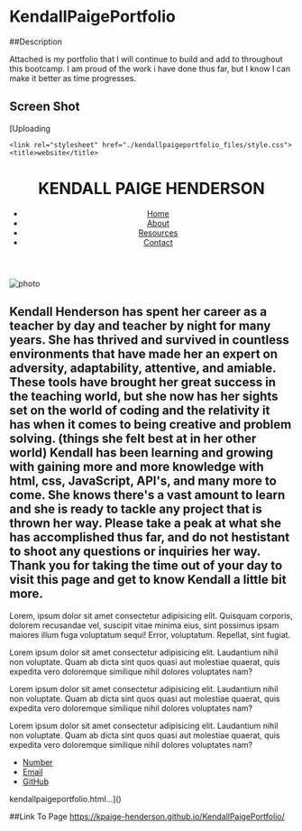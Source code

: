 # KendallPaigePortfolio

##Description

Attached is my portfolio that I will continue to build and add to throughout this bootcamp. I am proud of the work i have done thus far, but I know I can make it better as time progresses.

## Screen Shot
[Uploading <!DOCTYPE html>
<!-- saved from url=(0076)http://127.0.0.1:5500/KendallPaigePortfolio/KendallPaigePortfolio/index.html -->
<html lang="en-us"><head><meta http-equiv="Content-Type" content="text/html; charset=UTF-8">
    
    <link rel="stylesheet" href="./kendallpaigeportfolio_files/style.css">
    <title>website</title>
</head>

<body>
    <header class="header">
        <h1 class="header_h1">KENDALL PAIGE HENDERSON</h1>
        <nav class="header_nav">
            <ul class="header_nav_ul">
                <li><a href="http://127.0.0.1:5500/KendallPaigePortfolio/KendallPaigePortfolio/index.html#">Home </a></li>
                <li><a href="http://127.0.0.1:5500/KendallPaigePortfolio/KendallPaigePortfolio/index.html#">About </a></li>
                <li><a href="http://127.0.0.1:5500/KendallPaigePortfolio/KendallPaigePortfolio/index.html#">Resources </a></li>
                <li><a href="http://127.0.0.1:5500/KendallPaigePortfolio/KendallPaigePortfolio/index.html#">Contact</a></li>
            </ul>
        </nav>
    </header>
    <main class="main">
        <img class="main_img" src="./kendallpaigeportfolio_files/IMG_1300.jpeg" alt="photo">
        <section>
            <h2> Kendall Henderson has spent her career as a teacher by day and teacher by night for many years. She has
                thrived and survived in countless environments that have made her an expert on adversity, adaptability,
                attentive, and amiable. These tools have brought her great success in the teaching world, but she now
                has her sights set on the world of coding and the relativity it has when it comes to being creative and
                problem solving. (things she felt best at in her other world) Kendall has been learning and growing with
                gaining more and more knowledge with html, css, JavaScript, API's, and many more to come. She knows
                there's a vast amount to learn and she is ready to tackle any project that is thrown her way. Please
                take a peak at what she has accomplished thus far, and do not hestistant to shoot any questions or
                inquiries her way. Thank you for taking the time out of your day to visit this page and get to know
                Kendall a little bit more.
            </h2>
        </section>
    </main>
    <div class="Resources">
        <p class="project_1">Lorem, ipsum dolor sit amet consectetur adipisicing elit. Quisquam corporis, dolorem recusandae vel, suscipit
        vitae minima eius, sint possimus ipsam maiores illum fuga voluptatum sequi! Error, voluptatum. Repellat, sint
        fugiat.
        </p>
        <p class="project_2">Lorem ipsum dolor sit amet consectetur adipisicing elit. Laudantium nihil non voluptate. Quam ab dicta sint quos
        quasi aut molestiae quaerat, quis expedita vero doloremque similique nihil dolores voluptates nam?
        </p>
        <p class="project_3">Lorem ipsum dolor sit amet consectetur adipisicing elit. Laudantium nihil non voluptate. Quam ab dicta sint quos
            quasi aut molestiae quaerat, quis expedita vero doloremque similique nihil dolores voluptates nam?
        </p>
        <p class="project_4">Lorem ipsum dolor sit amet consectetur adipisicing elit. Laudantium nihil non voluptate. Quam ab dicta sint quos
            quasi aut molestiae quaerat, quis expedita vero doloremque similique nihil dolores voluptates nam?
        </p>
    </div>
    
<footer class="footer">
    <ul class="contact">
        <li> <a href="http://127.0.0.1:5500/KendallPaigePortfolio/KendallPaigePortfolio/index.html#"> <src="8018796567">Number</src="8018796567"></a></li>
        <li> <a href="http://127.0.0.1:5500/KendallPaigePortfolio/KendallPaigePortfolio/Kpaige.henderson@gmail.com">Email</a></li>
        <li> <a href="https://github.com/kpaige-henderson">GitHub</a></li>
    </ul>

</footer>

<!-- Code injected by live-server -->
<script>
	// <![CDATA[  <-- For SVG support
	if ('WebSocket' in window) {
		(function () {
			function refreshCSS() {
				var sheets = [].slice.call(document.getElementsByTagName("link"));
				var head = document.getElementsByTagName("head")[0];
				for (var i = 0; i < sheets.length; ++i) {
					var elem = sheets[i];
					var parent = elem.parentElement || head;
					parent.removeChild(elem);
					var rel = elem.rel;
					if (elem.href && typeof rel != "string" || rel.length == 0 || rel.toLowerCase() == "stylesheet") {
						var url = elem.href.replace(/(&|\?)_cacheOverride=\d+/, '');
						elem.href = url + (url.indexOf('?') >= 0 ? '&' : '?') + '_cacheOverride=' + (new Date().valueOf());
					}
					parent.appendChild(elem);
				}
			}
			var protocol = window.location.protocol === 'http:' ? 'ws://' : 'wss://';
			var address = protocol + window.location.host + window.location.pathname + '/ws';
			var socket = new WebSocket(address);
			socket.onmessage = function (msg) {
				if (msg.data == 'reload') window.location.reload();
				else if (msg.data == 'refreshcss') refreshCSS();
			};
			if (sessionStorage && !sessionStorage.getItem('IsThisFirstTime_Log_From_LiveServer')) {
				console.log('Live reload enabled.');
				sessionStorage.setItem('IsThisFirstTime_Log_From_LiveServer', true);
			}
		})();
	}
	else {
		console.error('Upgrade your browser. This Browser is NOT supported WebSocket for Live-Reloading.');
	}
	// ]]>
</script>
</body></html>kendallpaigeportfolio.html…]()

##Link To Page
https://kpaige-henderson.github.io/KendallPaigePortfolio/


